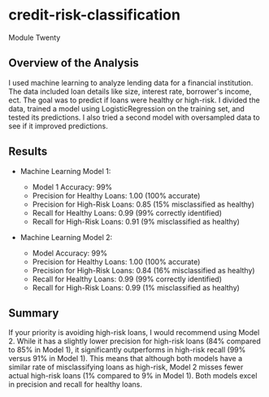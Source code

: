 # credit-risk-classification

Module Twenty

## Overview of the Analysis

I used machine learning to analyze lending data for a financial institution. The data included loan details like size, interest rate, borrower's income, ect. The goal was to predict if loans were healthy or high-risk. I divided the data, trained a model using LogisticRegression on the training set, and tested its predictions. I also tried a second model with oversampled data to see if it improved predictions.

## Results

- Machine Learning Model 1:

  - Model 1 Accuracy: 99%
  - Precision for Healthy Loans: 1.00 (100% accurate)
  - Precision for High-Risk Loans: 0.85 (15% misclassified as healthy)
  - Recall for Healthy Loans: 0.99 (99% correctly identified)
  - Recall for High-Risk Loans: 0.91 (9% misclassified as healthy)

- Machine Learning Model 2:
  - Model Accuracy: 99%
  - Precision for Healthy Loans: 1.00 (100% accurate)
  - Precision for High-Risk Loans: 0.84 (16% misclassified as healthy)
  - Recall for Healthy Loans: 0.99 (99% correctly identified)
  - Recall for High-Risk Loans: 0.99 (1% misclassified as healthy)

## Summary

If your priority is avoiding high-risk loans, I would recommend using Model 2. While it has a slightly lower precision for high-risk loans (84% compared to 85% in Model 1), it significantly outperforms in high-risk recall (99% versus 91% in Model 1). This means that although both models have a similar rate of misclassifying loans as high-risk, Model 2 misses fewer actual high-risk loans (1% compared to 9% in Model 1). Both models excel in precision and recall for healthy loans.
